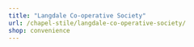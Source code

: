 ```yaml
---
title: "Langdale Co-operative Society"
url: /chapel-stile/langdale-co-operative-society/
shop: convenience
---
```

